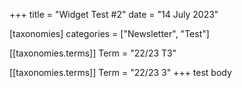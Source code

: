 +++
title = "Widget Test #2"
date = "14 July 2023"

[taxonomies]
categories = ["Newsletter", "Test"]

[[taxonomies.terms]]
Term = "22/23 T3"

[[taxonomies.terms]]
Term = "22/23 3"
+++
test body
